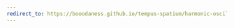 ```yaml
---
redirect_to: https://booodaness.github.io/tempus-spatium/harmonic-oscillators-scalar-field-theory/
---
```

